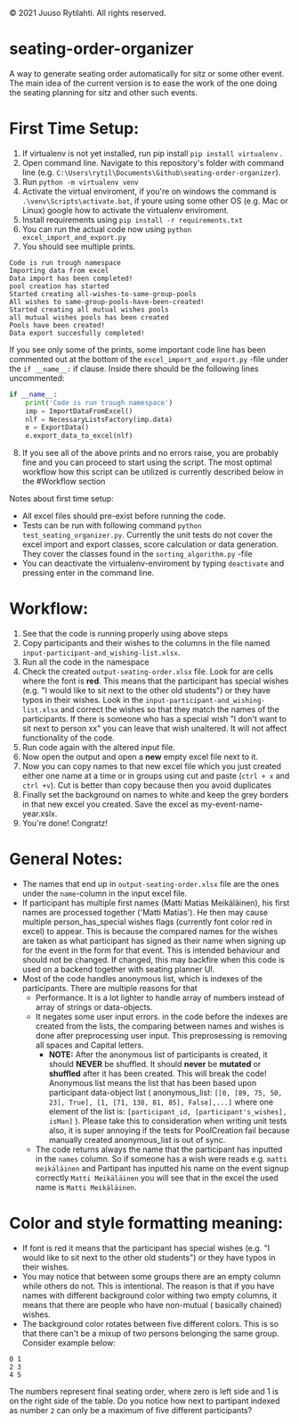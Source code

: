© 2021 Juuso Rytilahti.  All rights reserved.

# seating-order-organizer
A way to generate seating order automatically for sitz or some other event. The main idea of the current version is to ease the work of the one doing the seating planning for sitz and other such events.


# First Time Setup:
1. If virtualenv is not yet installed, run pip install `pip install virtualenv` .
2. Open command line. Navigate to this repository's folder with command line (e.g. `C:\Users\rytil\Documents\Github\seating-order-organizer`).
3. Run `python -m virtualenv venv`
4. Activate the virtual enviroment, if you're on windows the command is `.\venv\Scripts\activate.bat`, if youre using some other OS (e.g. Mac or Linux) google how to activate the virtualenv enviroment.  
5. Install requirements using `pip install -r requirements.txt`
6. You can run the actual code now using `python excel_import_and_export.py`
7. You should see multiple prints. 
```
Code is run trough namespace
Importing data from excel
Data import has been completed!
pool creation has started
Started creating all-wishes-to-same-group-pools
All wishes to same-group-pools-have-been-created!
Started creating all mutual wishes pools
all mutual wishes pools has been created
Pools have been created!
Data export succesfully completed!
```
If you see only some of the prints, some important code line has been commented out at the bottom of the `excel_import_and_export.py` -file under the `if __name__:` if clause.
Inside there should be the following lines uncommented:
``` python
if __name__:
    print('Code is run trough namespace')
    imp = ImportDataFromExcel()
    nlf = NecessaryListsFactory(imp.data)
    e = ExportData()   
    e.export_data_to_excel(nlf)
```
8. If you see all of the above prints and no errors raise, you are probably fine and you can proceed to start using the script. The most optimal workflow how this script can be utilized is currently described below in the #Workflow section 

Notes about first time setup:
- All excel files should pre-exist before running the code.
- Tests can be run with following command `python test_seating_organizer.py`. Currently the unit tests do not cover the excel import and export classes, score calculation or data generation. They cover the classes found in the `sorting_algorithm.py` -file 
- You can deactivate the virtualenv-enviroment by typing `deactivate` and pressing enter in the command line.

# Workflow:
1. See that the code is running properly using above steps
2. Copy participants and their wishes to the columns in the file named `input-participant-and_wishing-list.xlsx`.
3. Run all the code in the namespace
4. Check the created `output-seating-order.xlsx` file. Look for are cells where the font is **red**. This means that the participant has special wishes (e.g. "I would like to sit next to the other old students") or they have typos in their wishes. Look in the `input-participant-and_wishing-list.xlsx` and correct the wishes so that they match the names of the participants. If there is someone who has a special wish "I don't want to sit next to person xx" you can leave that wish unaltered. It will not affect functionality of the code.
5. Run code again with the altered input file.
6. Now open the output and open a **new** empty excel file next to it.
7. Now you can copy names to that new excel file which you just created either one name at a time or in groups using cut and paste (`ctrl + x` and `ctrl +v`). Cut is better than copy because then you avoid duplicates
8. Finally set the background on names to white and keep the grey borders in that new excel you created. Save the excel as my-event-name-year.xslx. 
9. You're done! Congratz!

# General Notes:
- The names that end up in `output-seating-order.xlsx` file are the ones under the `name`-column in the input excel file.
- If participant has multiple first names (Matti Matias Meikäläinen), his first names are processed together ('Matti Matias'). He then may cause multiple person_has_special wishes flags (currently font color red in excel) to appear. This is because the compared names for the wishes are taken as what participant has signed as their name when signing up for the event in the form for that event. This is intended behaviour and should not be changed. If changed, this may backfire when this code is used on a backend together with seating planner UI. 
- Most of the code handles anonymous list, which is indexes of the participants. There are multiple reasons for that
  - Performance. It is a lot lighter to handle array of numbers instead of array of strings or data-objects.
  - It negates some user input errors. in the code before the indexes are created from the lists, the comparing between names and wishes is done after preprocessing user input.    This preprosessing is removing all spaces and Capital letters.
    - **NOTE:** After the anonymous list of participants is created, it should **NEVER** be shuffled. It should **never** be **mutated** or **shuffled** after it has been      created. This will break the code! Anonymous list means the list that has been based upon participant data-object list ( anonymous_list: `[[0, [89, 75, 50, 23], True], [1, [71, 138, 81, 85], False],...]` where one element of the list is: `[participant_id, [participant's_wishes], isMan]` ). Please take this to consideration when writing unit tests also, it is super annoying if the tests for PoolCreation fail because manually created anonymous_list is out of sync.
  - The code returns always the name that the participant has inputted in the `names` column. So if someone has a wish were reads e.g. `matti meikäläinen` and Partipant has inputted his name on the event signup correctly `Matti Meikäläinen` you will see that in the excel the used name is `Matti Meikäläinen`.

# Color and style formatting meaning:
- If font is red it  means that the participant has special wishes (e.g. "I would like to sit next to the other old students") or they have typos in their wishes.
- You may notice that between some groups there are an empty column while others do not. This is intentional. The reason is that if you have names with different background color withing two empty columns, it means that there are people who have non-mutual ( basically chained) wishes.
- The background color rotates between five different colors. This is so that there can't be a mixup of two persons belonging the same group. Consider example below:
```
0 1
2 3
4 5
```
The numbers represent final seating order, where zero is left side and 1 is on the right side of the table. Do you notice how next to partipant indexed as number `2` can only be a maximum of five different participants?


